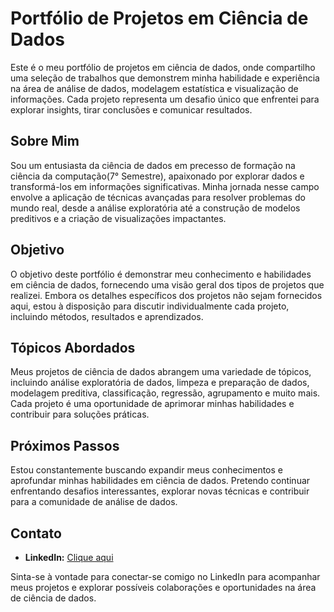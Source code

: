 
# Portfólio de Projetos em Ciência de Dados

Este é o meu portfólio de projetos em ciência de dados, onde compartilho uma seleção de trabalhos que demonstrem minha habilidade e experiência na área de análise de dados, modelagem estatística e visualização de informações. Cada projeto representa um desafio único que enfrentei para explorar insights, tirar conclusões e comunicar resultados.

## Sobre Mim

Sou um entusiasta da ciência de dados em precesso de formação na ciência da computação(7° Semestre), apaixonado por explorar dados e transformá-los em informações significativas. Minha jornada nesse campo envolve a aplicação de técnicas avançadas para resolver problemas do mundo real, desde a análise exploratória até a construção de modelos preditivos e a criação de visualizações impactantes.

## Objetivo

O objetivo deste portfólio é demonstrar meu conhecimento e habilidades em ciência de dados, fornecendo uma visão geral dos tipos de projetos que realizei. Embora os detalhes específicos dos projetos não sejam fornecidos aqui, estou à disposição para discutir individualmente cada projeto, incluindo métodos, resultados e aprendizados.

## Tópicos Abordados

Meus projetos de ciência de dados abrangem uma variedade de tópicos, incluindo análise exploratória de dados, limpeza e preparação de dados, modelagem preditiva, classificação, regressão, agrupamento e muito mais. Cada projeto é uma oportunidade de aprimorar minhas habilidades e contribuir para soluções práticas.

## Próximos Passos

Estou constantemente buscando expandir meus conhecimentos e aprofundar minhas habilidades em ciência de dados. Pretendo continuar enfrentando desafios interessantes, explorar novas técnicas e contribuir para a comunidade de análise de dados.

## Contato

- **LinkedIn:** [Clique aqui](https://www.linkedin.com/in/bruno-lopes-9a363b23b/)

Sinta-se à vontade para conectar-se comigo no LinkedIn para acompanhar meus projetos e explorar possíveis colaborações e oportunidades na área de ciência de dados.
```


